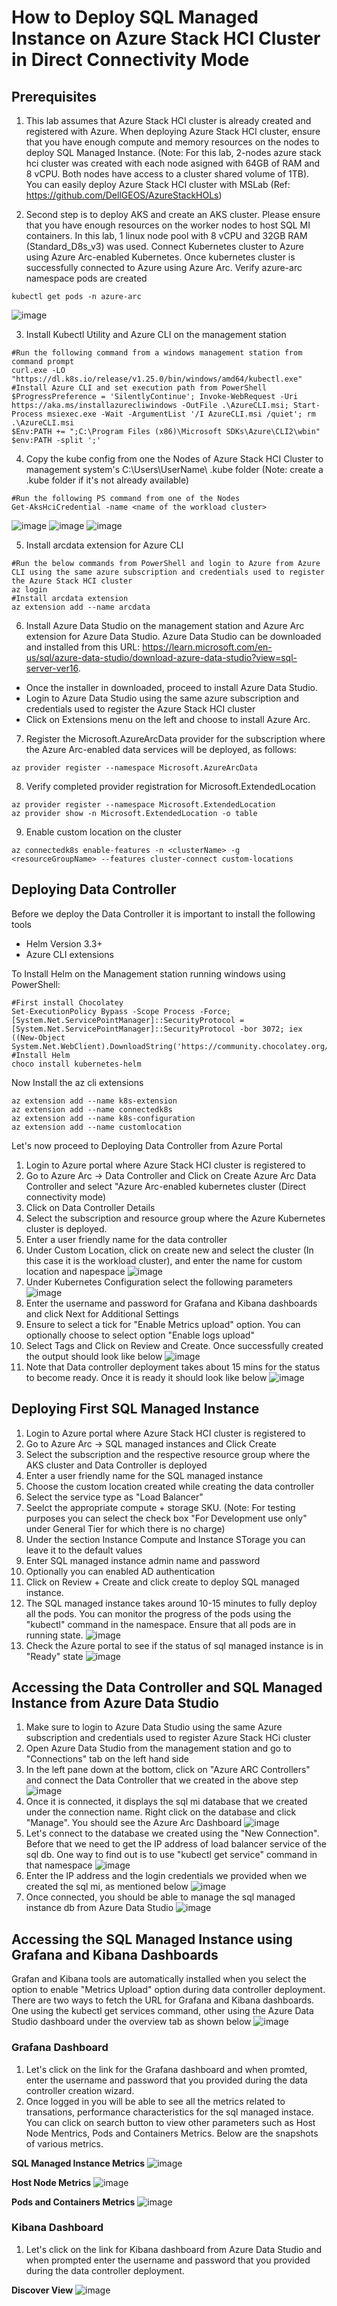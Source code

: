# How to Deploy SQL Managed Instance on Azure Stack HCI Cluster in Direct Connectivity Mode #
## Prerequisites ##
1. This lab assumes that Azure Stack HCI cluster is already created and registered with Azure. When deploying Azure Stack HCI cluster, ensure that you have enough compute and memory resources on the nodes to deploy SQL Managed Instance. (Note: For this lab, 2-nodes azure stack hci cluster was created with each node asigned with 64GB of RAM and 8 vCPU. Both nodes have access to a cluster shared volume of 1TB). You can easily deploy Azure Stack HCI cluster with MSLab (Ref: https://github.com/DellGEOS/AzureStackHOLs)

2. Second step is to deploy AKS and create an AKS cluster. Please ensure that you have enough resources on the worker nodes to host SQL MI containers. In this lab, 1 linux node pool with 8 vCPU and 32GB RAM (Standard_D8s_v3) was used. Connect Kubernetes cluster to Azure using Azure Arc-enabled Kubernetes.
Once kubernetes cluster is successfully connected to Azure using Azure Arc. Verify azure-arc namespace pods are created
```
kubectl get pods -n azure-arc
```
![image](https://user-images.githubusercontent.com/49147976/201471181-b7869a43-be75-4c33-ba1c-832fb04dfbd4.png)

3. Install Kubectl Utility and Azure CLI on the management station
```
#Run the following command from a windows management station from command prompt
curl.exe -LO "https://dl.k8s.io/release/v1.25.0/bin/windows/amd64/kubectl.exe"
#Install Azure CLI and set execution path from PowerShell
$ProgressPreference = 'SilentlyContinue'; Invoke-WebRequest -Uri https://aka.ms/installazurecliwindows -OutFile .\AzureCLI.msi; Start-Process msiexec.exe -Wait -ArgumentList '/I AzureCLI.msi /quiet'; rm .\AzureCLI.msi
$Env:PATH += ";C:\Program Files (x86)\Microsoft SDKs\Azure\CLI2\wbin"
$env:PATH -split ';'
```
4. Copy the kube config from one the Nodes of Azure Stack HCI Cluster to management system's C:\Users\UserName\ .kube folder (Note: create a .kube folder if it's not already available)

```
#Run the following PS command from one of the Nodes
Get-AksHciCredential -name <name of the workload cluster>
```
![image](https://user-images.githubusercontent.com/49147976/201463449-631317a6-d6a2-4d1c-a314-bddf07eb74e0.png)
![image](https://user-images.githubusercontent.com/49147976/201464381-b7adb832-43bc-4432-a602-fba0b3600627.png)
![image](https://user-images.githubusercontent.com/49147976/201465681-e7a745f5-0c66-429e-a22f-f362dcea2b18.png)

5. Install arcdata extension for Azure CLI
```
#Run the below commands from PowerShell and login to Azure from Azure CLI using the same azure subscription and credentials used to register the Azure Stack HCI cluster
az login
#Install arcdata extension
az extension add --name arcdata
```
6. Install Azure Data Studio on the management station and Azure Arc extension for Azure Data Studio. Azure Data Studio can be downloaded and installed from this URL: https://learn.microsoft.com/en-us/sql/azure-data-studio/download-azure-data-studio?view=sql-server-ver16. 
- Once the installer in downloaded, proceed to install Azure Data Studio.
- Login to Azure Data Studio using the same azure subscription and credentials used to register the Azure Stack HCI cluster
- Click on Extensions menu on the left and choose to install Azure Arc.

7. Register the Microsoft.AzureArcData provider for the subscription where the Azure Arc-enabled data services will be deployed, as follows:
```
az provider register --namespace Microsoft.AzureArcData
```

8. Verify completed provider registration for Microsoft.ExtendedLocation
```
az provider register --namespace Microsoft.ExtendedLocation
az provider show -n Microsoft.ExtendedLocation -o table
```

9. Enable custom location on the cluster
```
az connectedk8s enable-features -n <clusterName> -g <resourceGroupName> --features cluster-connect custom-locations
```
## Deploying Data Controller ##
Before we deploy the Data Controller it is important to install the following tools
- Helm Version 3.3+
- Azure CLI extensions

To Install Helm on the Management station running windows using PowerShell:
```
#First install Chocolatey
Set-ExecutionPolicy Bypass -Scope Process -Force; [System.Net.ServicePointManager]::SecurityProtocol = [System.Net.ServicePointManager]::SecurityProtocol -bor 3072; iex ((New-Object System.Net.WebClient).DownloadString('https://community.chocolatey.org/install.ps1'))
#Install Helm
choco install kubernetes-helm
```
Now Install the az cli extensions
```
az extension add --name k8s-extension
az extension add --name connectedk8s
az extension add --name k8s-configuration
az extension add --name customlocation
```

Let's now proceed to Deploying Data Controller from Azure Portal

1. Login to Azure portal where Azure Stack HCI cluster is registered to
2. Go to Azure Arc -> Data Controller and Click on Create Azure Arc Data Controller and select "Azure Arc-enabled kubernetes cluster (Direct connectivity mode)
3. Click on Data Controller Details
4. Select the subscription and resource group where the Azure Kubernetes cluster is deployed.
5. Enter a user friendly name for the data controller
6. Under Custom Location, click on create new and select the cluster (In this case it is the workload cluster), and enter the name for custom location and napespace
   ![image](https://user-images.githubusercontent.com/49147976/201472816-75fa6386-69fe-45fc-8896-0bee4afa9796.png)
7. Under Kubernetes Configuration select the following parameters
   ![image](https://user-images.githubusercontent.com/49147976/201472887-09e51f08-df1d-4cf2-bd0e-44501c84cb20.png)
8. Enter the username and password for Grafana and Kibana dashboards and click Next for Additional Settings
9. Ensure to select a tick for "Enable Metrics upload" option. You can optionally choose to select option "Enable logs upload"
10. Select Tags and Click on Review and Create. Once successfully created the output should look like below
![image](https://user-images.githubusercontent.com/49147976/201474825-4bd4d3af-229d-49f2-a9d3-2929f0dabf75.png)
11. Note that Data controller deployment takes about 15 mins for the status to become ready. Once it is ready it should look like below
![image](https://user-images.githubusercontent.com/49147976/201475383-6240d568-ff76-4ba6-8a28-c53fe323bed9.png)

## Deploying First SQL Managed Instance ###
1. Login to Azure portal where Azure Stack HCI cluster is registered to
2. Go to Azure Arc -> SQL managed instances and Click Create
3. Select the subscription and the respective resource group where the AKS cluster and Data Controller is deployed
4. Enter a user friendly name for the SQL managed instance
5. Choose the custom location created while creating the data controller
6. Select the service type as "Load Balancer"
7. Seelct the appropriate compute + storage SKU. (Note: For testing purposes you can select the check box "For Development use only" under General Tier for which there is no charge)
8. Under the section Instance Compute and Instance STorage you can leave it to the default values
9. Enter SQL managed instance admin name and password
10. Optionally you can enabled AD authentication
11. Click on Review + Create and click create to deploy SQL managed instance.
12. The SQL managed instance takes around 10-15 minutes to fully deploy all the pods. You can monitor the progress of the pods using the "kubectl" command in the namespace. Ensure that all pods are in running state.
![image](https://user-images.githubusercontent.com/49147976/201503098-4196ae32-de4d-4c65-8988-af5a58b9aab9.png)
13. Check the Azure portal to see if the status of sql managed instance is in "Ready" state
![image](https://user-images.githubusercontent.com/49147976/201503221-c035fa2f-0cb0-4229-b58e-cb83b14f15f6.png)

## Accessing the Data Controller and SQL Managed Instance from Azure Data Studio
1. Make sure to login to Azure Data Studio using the same Azure subscription and credentials used to register Azure Stack HCi cluster
2. Open Azure Data Studio from the management station and go to "Connections" tab on the left hand side
3. In the left pane down at the bottom, click on "Azure ARC Controllers" and connect the Data Controller that we created in the above step
![image](https://user-images.githubusercontent.com/49147976/201503439-4dbedc14-6087-48a3-9da1-e1eaa88d0942.png)
4. Once it is connected, it displays the sql mi database that we created under the connection name. Right click on the database and click "Manage". You should see the Azure Arc Dashboard
![image](https://user-images.githubusercontent.com/49147976/201503562-df11fe80-0890-4ec8-925b-4471262febe9.png)
5. Let's connect to the database we created using the "New Connection". Before that we need to get the IP address of load balancer service of the sql db. One way to find out is to use "kubectl get service" command in that namespace
![image](https://user-images.githubusercontent.com/49147976/201503793-d6ef46e8-3dd4-467c-bcc1-179aec97e690.png)
6. Enter the IP address and the login credentials we provided when we created the sql mi, as mentioned below
![image](https://user-images.githubusercontent.com/49147976/201503990-116ea571-ae9a-4d79-afb5-f13d43ae858f.png)
7. Once connected, you should be able to manage the sql managed instance db from Azure Data Studio
![image](https://user-images.githubusercontent.com/49147976/201826150-ccc4494c-c041-4391-907d-f6203480a212.png)

## Accessing the SQL Managed Instance using Grafana and Kibana Dashboards
Grafan and Kibana tools are automatically installed when you select the option to enable "Metrics Upload" option during data controller deployment. There are two ways to fetch the URL for Grafana and Kibana dashboards. One using the kubectl get services command, other using the Azure Data Studio dashboard under the overview tab as shown below
![image](https://user-images.githubusercontent.com/49147976/201827922-c5451773-f503-462a-a786-7ef32f80dea0.png)
### Grafana Dashboard ###
1. Let's click on the link for the Grafana dashboard and when promted, enter the username and password that you provided during the data controller creation wizard. 
2. Once logged in you will be able to see all the metrics related to transations, performance characteristics for the sql managed instace. You can click on search button to view other parameters such as Host Node Mentrics, Pods and Containers Metrics. Below are the snapshots of various metrics.

**SQL Managed Instance Metrics**
![image](https://user-images.githubusercontent.com/49147976/201828856-732519b1-e487-4db4-aff3-a6ea533efa23.png)

**Host Node Metrics**
![image](https://user-images.githubusercontent.com/49147976/201829089-67e6751f-3a44-4ec7-878c-033b17da00bb.png)

**Pods and Containers Metrics**
![image](https://user-images.githubusercontent.com/49147976/201829238-d1d4e1d5-42f5-414c-a897-592c07c89553.png)
### Kibana Dashboard ###
1. Let's click on the link for Kibana dashboard from Azure Data Studio and when prompted enter the username and password that you provided during the data controller deployment. 

**Discover View**
![image](https://user-images.githubusercontent.com/49147976/201830231-a8511a5a-0e89-4491-946c-53f96f5bfa0e.png)



